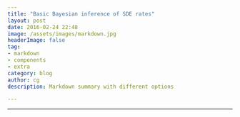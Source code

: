```yaml
---
title: "Basic Bayesian inference of SDE rates"
layout: post
date: 2016-02-24 22:48
image: /assets/images/markdown.jpg
headerImage: false
tag:
- markdown
- components
- extra
category: blog
author: cg
description: Markdown summary with different options

---
```




---